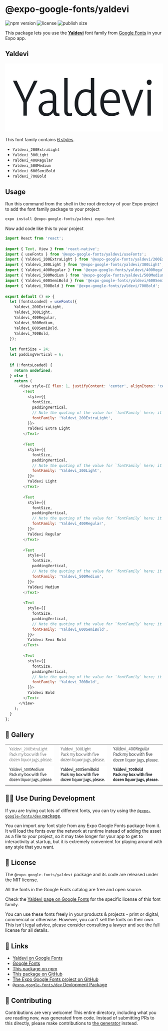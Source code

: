 # @expo-google-fonts/yaldevi

![npm version](https://flat.badgen.net/npm/v/@expo-google-fonts/yaldevi)
![license](https://flat.badgen.net/github/license/expo/google-fonts)
![publish size](https://flat.badgen.net/packagephobia/install/@expo-google-fonts/yaldevi)

This package lets you use the [**Yaldevi**](https://fonts.google.com/specimen/Yaldevi) font family from [Google Fonts](https://fonts.google.com/) in your Expo app.

## Yaldevi

![Yaldevi](./font-family.png)

This font family contains [6 styles](#-gallery).

- `Yaldevi_200ExtraLight`
- `Yaldevi_300Light`
- `Yaldevi_400Regular`
- `Yaldevi_500Medium`
- `Yaldevi_600SemiBold`
- `Yaldevi_700Bold`

## Usage

Run this command from the shell in the root directory of your Expo project to add the font family package to your project
```sh
expo install @expo-google-fonts/yaldevi expo-font
```

Now add code like this to your project
```js
import React from 'react';

import { Text, View } from 'react-native';
import { useFonts } from '@expo-google-fonts/yaldevi/useFonts';
import { Yaldevi_200ExtraLight } from '@expo-google-fonts/yaldevi/200ExtraLight';
import { Yaldevi_300Light } from '@expo-google-fonts/yaldevi/300Light';
import { Yaldevi_400Regular } from '@expo-google-fonts/yaldevi/400Regular';
import { Yaldevi_500Medium } from '@expo-google-fonts/yaldevi/500Medium';
import { Yaldevi_600SemiBold } from '@expo-google-fonts/yaldevi/600SemiBold';
import { Yaldevi_700Bold } from '@expo-google-fonts/yaldevi/700Bold';

export default () => {
  let [fontsLoaded] = useFonts({
    Yaldevi_200ExtraLight,
    Yaldevi_300Light,
    Yaldevi_400Regular,
    Yaldevi_500Medium,
    Yaldevi_600SemiBold,
    Yaldevi_700Bold,
  });

  let fontSize = 24;
  let paddingVertical = 6;

  if (!fontsLoaded) {
    return undefined;
  } else {
    return (
      <View style={{ flex: 1, justifyContent: 'center', alignItems: 'center' }}>
        <Text
          style={{
            fontSize,
            paddingVertical,
            // Note the quoting of the value for `fontFamily` here; it expects a string!
            fontFamily: 'Yaldevi_200ExtraLight',
          }}>
          Yaldevi Extra Light
        </Text>

        <Text
          style={{
            fontSize,
            paddingVertical,
            // Note the quoting of the value for `fontFamily` here; it expects a string!
            fontFamily: 'Yaldevi_300Light',
          }}>
          Yaldevi Light
        </Text>

        <Text
          style={{
            fontSize,
            paddingVertical,
            // Note the quoting of the value for `fontFamily` here; it expects a string!
            fontFamily: 'Yaldevi_400Regular',
          }}>
          Yaldevi Regular
        </Text>

        <Text
          style={{
            fontSize,
            paddingVertical,
            // Note the quoting of the value for `fontFamily` here; it expects a string!
            fontFamily: 'Yaldevi_500Medium',
          }}>
          Yaldevi Medium
        </Text>

        <Text
          style={{
            fontSize,
            paddingVertical,
            // Note the quoting of the value for `fontFamily` here; it expects a string!
            fontFamily: 'Yaldevi_600SemiBold',
          }}>
          Yaldevi Semi Bold
        </Text>

        <Text
          style={{
            fontSize,
            paddingVertical,
            // Note the quoting of the value for `fontFamily` here; it expects a string!
            fontFamily: 'Yaldevi_700Bold',
          }}>
          Yaldevi Bold
        </Text>
      </View>
    );
  }
};

```

## 🔡 Gallery


||||
|-|-|-|
|![Yaldevi_200ExtraLight](./Yaldevi_200ExtraLight.ttf.png)|![Yaldevi_300Light](./Yaldevi_300Light.ttf.png)|![Yaldevi_400Regular](./Yaldevi_400Regular.ttf.png)||
|![Yaldevi_500Medium](./Yaldevi_500Medium.ttf.png)|![Yaldevi_600SemiBold](./Yaldevi_600SemiBold.ttf.png)|![Yaldevi_700Bold](./Yaldevi_700Bold.ttf.png)||


## 👩‍💻 Use During Development

If you are trying out lots of different fonts, you can try using the [`@expo-google-fonts/dev` package](https://github.com/expo/google-fonts/tree/master/font-packages/dev#readme).

You can import *any* font style from any Expo Google Fonts package from it. It will load the fonts
over the network at runtime instead of adding the asset as a file to your project, so it may take longer
for your app to get to interactivity at startup, but it is extremely convenient
for playing around with any style that you want.

## 📖 License

The `@expo-google-fonts/yaldevi` package and its code are released under the MIT license.

All the fonts in the Google Fonts catalog are free and open source.

Check the [Yaldevi page on Google Fonts](https://fonts.google.com/specimen/Yaldevi) for the specific license of this font family.

You can use these fonts freely in your products & projects - print or digital, commercial or otherwise. However, you can't sell the fonts on their own. This isn't legal advice, please consider consulting a lawyer and see the full license for all details.

## 🔗 Links

- [Yaldevi on Google Fonts](https://fonts.google.com/specimen/Yaldevi)
- [Google Fonts](https://fonts.google.com/)
- [This package on npm](https://www.npmjs.com/package/@expo-google-fonts/yaldevi)
- [This package on GitHub](https://github.com/expo/google-fonts/tree/master/font-packages/yaldevi)
- [The Expo Google Fonts project on GitHub](https://github.com/expo/google-fonts)
- [`@expo-google-fonts/dev` Devlopment Package](https://github.com/expo/google-fonts/tree/master/font-packages/dev)

## 🤝 Contributing

Contributions are very welcome! This entire directory, including what you are reading now, was generated from code. Instead of submitting PRs to this directly, please make contributions to [the generator](https://github.com/expo/google-fonts/tree/master/packages/generator) instead.
